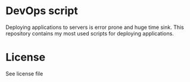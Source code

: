 # DevOps script

Deploying applications to servers is error prone and huge time sink.
This repository contains my most used scripts for deploying applications.

# License
See license file
